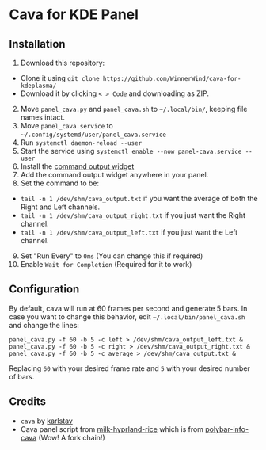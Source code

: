 # Cava for KDE Panel

## Installation
1. Download this repository:
  - Clone it using `git clone https://github.com/WinnerWind/cava-for-kdeplasma/`
  - Download it by clicking `< > Code` and downloading as ZIP.
2. Move `panel_cava.py` and `panel_cava.sh` to `~/.local/bin/`, keeping file names intact.
3. Move `panel_cava.service` to `~/.config/systemd/user/panel_cava.service`
4. Run `systemctl daemon-reload --user`
5. Start the service using `systemctl enable --now panel-cava.service --user`
6. Install the [command output widget](https://store.kde.org/p/2136636/)
7. Add the command output widget anywhere in your panel.
8. Set the command to be:
  - `tail -n 1 /dev/shm/cava_output.txt` if you want the average of both the Right and Left channels.
  - `tail -n 1 /dev/shm/cava_output_right.txt` if you just want the Right channel.
  - `tail -n 1 /dev/shm/cava_output_left.txt` if you just want the Left channel.
9. Set "Run Every" to `0ms` (You can change this if required)
10. Enable `Wait for Completion` (Required for it to work)

## Configuration
By default, cava will run at 60 frames per second and generate 5 bars. In case you want to change this behavior, edit `~/.local/bin/panel_cava.sh` and change the lines:
```
panel_cava.py -f 60 -b 5 -c left > /dev/shm/cava_output_left.txt & 
panel_cava.py -f 60 -b 5 -c right > /dev/shm/cava_output_right.txt & 
panel_cava.py -f 60 -b 5 -c average > /dev/shm/cava_output.txt &
```

Replacing `60` with your desired frame rate and `5` with your desired number of bars.

## Credits
- `cava` by [karlstav](https://github.com/karlstav/cava)
- Cava panel script from [milk-hyprland-rice](https://github.com/WinnerWind/milk-hyprland-rice/blob/main/Waybar/scripts/cava.py) which is from [polybar-info-cava](https://github.com/polybar/polybar-scripts/tree/master/polybar-scripts/info-cava) (Wow! A fork chain!)
